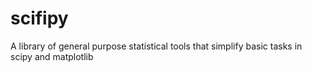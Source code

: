 scifipy
=======

A library of general purpose statistical tools that simplify basic tasks in scipy and matplotlib 
